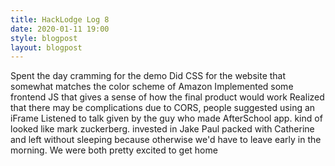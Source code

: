 ```yaml
---
title: HackLodge Log 8
date: 2020-01-11 19:00
style: blogpost
layout: blogpost
---
```


Spent the day cramming for the demo
Did CSS for the website that somewhat matches the color scheme of Amazon
Implemented some frontend JS that gives a sense of how the final product would work
Realized that there may be complications due to CORS, people suggested using an iFrame
Listened to talk given by the guy who made AfterSchool app. kind of looked like mark zuckerberg. invested in Jake Paul
packed with Catherine and left without sleeping because otherwise we'd have to leave early in the morning. We were both pretty excited to get home